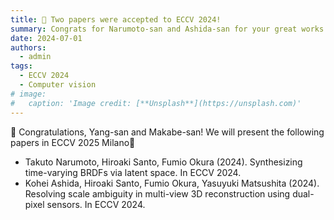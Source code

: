 ```yaml
---
title: 🎉 Two papers were accepted to ECCV 2024!
summary: Congrats for Narumoto-san and Ashida-san for your great works!
date: 2024-07-01
authors:
  - admin
tags:
  - ECCV 2024
  - Computer vision
# image:
#   caption: 'Image credit: [**Unsplash**](https://unsplash.com)'
---
```


🎉 Congratulations, Yang-san and Makabe-san! We will present the following papers in ECCV 2025 Milano🍕

- Takuto Narumoto, Hiroaki Santo, Fumio Okura (2024). Synthesizing time-varying BRDFs via latent space. In ECCV 2024.
- Kohei Ashida, Hiroaki Santo, Fumio Okura, Yasuyuki Matsushita (2024). Resolving scale ambiguity in multi-view 3D reconstruction using dual-pixel sensors. In ECCV 2024.